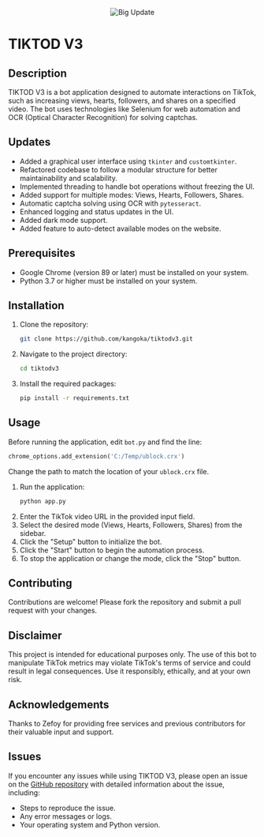 <p align="center">
  <img src="https://i.imgur.com/mdL7ZDV.png" alt="Big Update">
</p>

# TIKTOD V3

## Description
TIKTOD V3 is a bot application designed to automate interactions on TikTok, such as increasing views, hearts, followers, and shares on a specified video. The bot uses technologies like Selenium for web automation and OCR (Optical Character Recognition) for solving captchas.

## Updates
- Added a graphical user interface using `tkinter` and `customtkinter`.
- Refactored codebase to follow a modular structure for better maintainability and scalability.
- Implemented threading to handle bot operations without freezing the UI.
- Added support for multiple modes: Views, Hearts, Followers, Shares.
- Automatic captcha solving using OCR with `pytesseract`.
- Enhanced logging and status updates in the UI.
- Added dark mode support.
- Added feature to auto-detect available modes on the website.

## Prerequisites

- Google Chrome (version 89 or later) must be installed on your system.
- Python 3.7 or higher must be installed on your system.


## Installation

1. Clone the repository:
    ```sh
    git clone https://github.com/kangoka/tiktodv3.git
    ```
2. Navigate to the project directory:
    ```sh
    cd tiktodv3
    ```
3. Install the required packages:
    ```sh
    pip install -r requirements.txt
    ```

## Usage

Before running the application, edit `bot.py` and find the line:
```python
chrome_options.add_extension('C:/Temp/ublock.crx')
```
Change the path to match the location of your `ublock.crx` file.

1. Run the application:
   ```sh
   python app.py
   ```
2. Enter the TikTok video URL in the provided input field.
3. Select the desired mode (Views, Hearts, Followers, Shares) from the sidebar.
4. Click the "Setup" button to initialize the bot.
5. Click the "Start" button to begin the automation process.
6. To stop the application or change the mode, click the "Stop" button.


## Contributing
Contributions are welcome! Please fork the repository and submit a pull request with your changes.

## Disclaimer

This project is intended for educational purposes only. The use of this bot to manipulate TikTok metrics may violate TikTok's terms of service and could result in legal consequences. Use it responsibly, ethically, and at your own risk.

## Acknowledgements

Thanks to Zefoy for providing free services and previous contributors for their valuable input and support.

## Issues

If you encounter any issues while using TIKTOD V3, please open an issue on the [GitHub repository](https://github.com/kangoka/tiktodv3/issues) with detailed information about the issue, including:
   - Steps to reproduce the issue.
   - Any error messages or logs.
   - Your operating system and Python version.